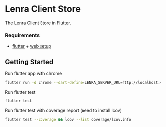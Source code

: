 # Lenra Client Store

The Lenra Client Store in Flutter.

### Requirements
- [flutter](https://flutter.dev/docs/get-started/install) + [web setup](https://flutter.dev/docs/get-started/web)

## Getting Started

Run flutter app with chrome
```sh
flutter run -d chrome --dart-define=LENRA_SERVER_URL=http://localhost:4000
```

Run flutter test
```sh
flutter test
```

Run flutter test with coverage report (need to install lcov)
```sh
flutter test --coverage && lcov --list coverage/lcov.info
```
